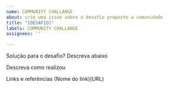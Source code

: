 ```yaml
---
name: COMMUNITY CHALLANGE
about: crie uma issue sobre o desafio proposto a comunidade
title: "[DESAFIO]"
labels: COMMUNITY CHALLANGE
assignees: ''

---
```


Solução para o desafio? Descreva abaixo

Descreva como realizou



Links e referências
(Nome do link)(URL)
